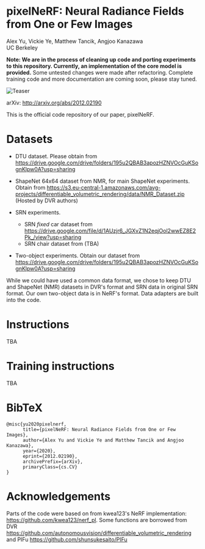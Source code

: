 # pixelNeRF: Neural Radiance Fields from One or Few Images

Alex Yu, Vickie Ye, Matthew Tancik, Angjoo Kanazawa<br>
UC Berkeley

**Note: We are in the process of cleaning up code and porting experiments to this repository.
Currently, an implementation of the core model is provided.**
Some untested changes were made after refactoring.
Complete training code and more documentation are coming soon, please stay tuned.

![Teaser](https://raw.github.com/sxyu/pixel-nerf/master/readme-img/paper_teaser.jpg)

arXiv: http://arxiv.org/abs/2012.02190

This is the official code repository of our paper, pixelNeRF.

# Datasets

- DTU dataset. Please obtain from 
https://drive.google.com/drive/folders/195u2QBAB3apozHZNVOcGuKSognKlpw0A?usp=sharing

- ShapeNet 64x64 dataset from NMR, for main ShapeNet experiments. Obtain from
https://s3.eu-central-1.amazonaws.com/avg-projects/differentiable_volumetric_rendering/data/NMR_Dataset.zip
(Hosted by DVR authors) 

- SRN experiments.
  - SRN *fixed* car dataset from
    https://drive.google.com/file/d/1AUzjr6_JGXvZ1N2eqjOol2wwEZ8E2Pk_/view?usp=sharing
  - SRN chair dataset from (TBA)

- Two-object experiments.
Obtain our dataset from
https://drive.google.com/drive/folders/195u2QBAB3apozHZNVOcGuKSognKlpw0A?usp=sharing

While we could have used a common data format, we chose to keep
DTU and ShapeNet (NMR) datasets in DVR's format and SRN data in original SRN format.
Our own two-object data is in NeRF's format.
Data adapters are built into the code.

# Instructions

TBA

# Training instructions

TBA

# BibTeX

```
@misc{yu2020pixelnerf,
      title={pixelNeRF: Neural Radiance Fields from One or Few Images}, 
      author={Alex Yu and Vickie Ye and Matthew Tancik and Angjoo Kanazawa},
      year={2020},
      eprint={2012.02190},
      archivePrefix={arXiv},
      primaryClass={cs.CV}
}
```

# Acknowledgements

Parts of the code were based on from kwea123's NeRF implementation: https://github.com/kwea123/nerf_pl.
Some functions are borrowed from DVR https://github.com/autonomousvision/differentiable_volumetric_rendering
and PIFu https://github.com/shunsukesaito/PIFu
